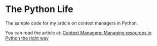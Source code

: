 # The Python Life
The sample code for my article on context managers in Python.

You can read the article at: [Context Managers: Managing resources in Python the right way](https://adityamahapatra.hashnode.dev/context-managers-managing-resources-in-python-the-right-way-1)
